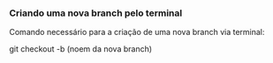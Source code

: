 ### Criando uma nova branch pelo terminal

Comando necessário para a criação de uma nova branch via terminal:

git checkout -b (noem da nova branch)